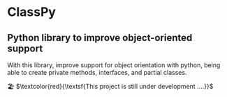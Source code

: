 <h1> ClassPy </h1>
<h2>Python library to improve object-oriented support</h2> 

With this library, improve support for object orientation with python, being able to create private methods, interfaces, and partial classes. 

🏖️ $\textcolor{red}{\textsf{This project is still under development ....}}$
